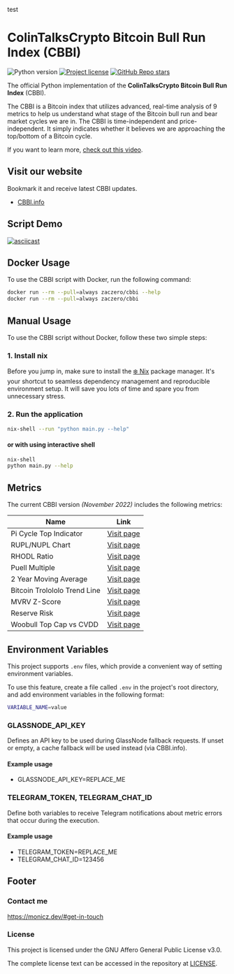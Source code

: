 test

# ColinTalksCrypto Bitcoin Bull Run Index (CBBI)

![Python version](https://shields.monicz.dev/badge/python-v3.12-blue)
[![Project license](https://shields.monicz.dev/github/license/Zaczero/CBBI)](https://github.com/Zaczero/CBBI/blob/main/LICENSE)
[![GitHub Repo stars](https://shields.monicz.dev/github/stars/Zaczero/CBBI?style=social)](https://github.com/Zaczero/CBBI)

The official Python implementation of the **ColinTalksCrypto Bitcoin Bull Run Index** (CBBI).

The CBBI is a Bitcoin index that utilizes advanced, real-time analysis of 9 metrics
to help us understand what stage of the Bitcoin bull run and bear market cycles we are in.
The CBBI is time-independent and price-independent.
It simply indicates whether it believes we are approaching the top/bottom of a Bitcoin cycle.

If you want to learn more, [check out this video](https://www.youtube.com/watch?v=bq7djf1n0j4).

## Visit our website

Bookmark it and receive latest CBBI updates.

- [CBBI.info](https://cbbi.info/)

## Script Demo

[![asciicast](https://raw.githubusercontent.com/Zaczero/CBBI/main/asciinema/thumbnail.webp)](https://asciinema.org/a/KFkbKPULf9PGvY8Fmh4QLn0FE)

## Docker Usage

To use the CBBI script with Docker, run the following command:

```sh
docker run --rm --pull=always zaczero/cbbi --help
docker run --rm --pull=always zaczero/cbbi
```

## Manual Usage

To use the CBBI script without Docker, follow these two simple steps:

### 1. Install nix

Before you jump in, make sure to install the [❄️ Nix](https://nixos.org/download) package manager. It's your shortcut to seamless dependency management and reproducible environment setup. It will save you lots of time and spare you from unnecessary stress.

### 2. Run the application

```sh
nix-shell --run "python main.py --help"
```

#### or with using interactive shell

```sh
nix-shell
python main.py --help
```

## Metrics

The current CBBI version _(November 2022)_ includes the following metrics:

| Name                         | Link                                                                  |
| ---------------------------- | --------------------------------------------------------------------- |
| Pi Cycle Top Indicator       | [Visit page](https://coinank.com/indexdata/piCycleTop)               |
| RUPL/NUPL Chart              | [Visit page](https://coinank.com/indexdata/realizedProf)             |
| RHODL Ratio                  | [Visit page](https://coinank.com/indexdata/rhodlRatio)               |
| Puell Multiple               | [Visit page](https://coinank.com/indexdata/puellMultiple)            |
| 2 Year Moving Average        | [Visit page](https://coinank.com/indexdata/year2MA)                  |
| Bitcoin Trolololo Trend Line | [Visit page](https://www.blockchaincenter.net/bitcoin-rainbow-chart/) |
| MVRV Z-Score                 | [Visit page](https://coinank.com/indexdata/score)                    |
| Reserve Risk                 | [Visit page](https://coinank.com/indexdata/reserveRisk)              |
| Woobull Top Cap vs CVDD      | [Visit page](https://woocharts.com/bitcoin-price-models/)             |

## Environment Variables

This project supports `.env` files, which provide a convenient way of setting environment variables.

To use this feature, create a file called `.env` in the project's root directory,
and add environment variables in the following format:

```sh
VARIABLE_NAME=value
```

### GLASSNODE_API_KEY

Defines an API key to be used during GlassNode fallback requests.
If unset or empty, a cache fallback will be used instead (via CBBI.info).

#### Example usage

- GLASSNODE_API_KEY=REPLACE_ME

### TELEGRAM_TOKEN, TELEGRAM_CHAT_ID

Define both variables to receive Telegram notifications about metric errors that occur during the execution.

#### Example usage

- TELEGRAM_TOKEN=REPLACE_ME
- TELEGRAM_CHAT_ID=123456

## Footer

### Contact me

<https://monicz.dev/#get-in-touch>

### License

This project is licensed under the GNU Affero General Public License v3.0.

The complete license text can be accessed in the repository at [LICENSE](https://github.com/Zaczero/CBBI/blob/main/LICENSE).
